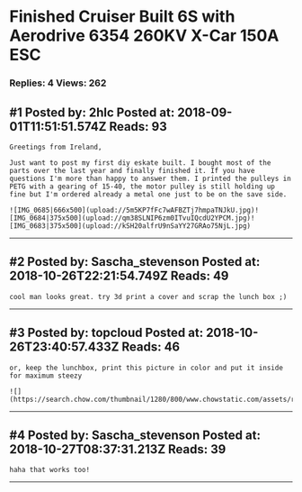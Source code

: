 # Finished Cruiser Built 6S with Aerodrive 6354 260KV X-Car 150A ESC

### Replies: 4 Views: 262

## \#1 Posted by: 2hlc Posted at: 2018-09-01T11:51:51.574Z Reads: 93

```
Greetings from Ireland,

Just want to post my first diy eskate built. I bought most of the parts over the last year and finally finished it. If you have questions I'm more than happy to answer them. I printed the pulleys in PETG with a gearing of 15-40, the motor pulley is still holding up fine but I'm ordered already a metal one just to be on the save side.

![IMG_0685|666x500](upload://5m5KP7fFc7wAFBZTj7hmpaTNJkU.jpg)![IMG_0684|375x500](upload://qm38SLNIP6zm0ITvuIQcdU2YPCM.jpg)![IMG_0683|375x500](upload://kSH20alfrU9nSaYY27GRAo75NjL.jpg)
```

---
## \#2 Posted by: Sascha_stevenson Posted at: 2018-10-26T22:21:54.749Z Reads: 49

```
cool man looks great. try 3d print a cover and scrap the lunch box ;)
```

---
## \#3 Posted by: topcloud Posted at: 2018-10-26T23:40:57.433Z Reads: 46

```
or, keep the lunchbox, print this picture in color and put it inside for maximum steezy

![](https://search.chow.com/thumbnail/1280/800/www.chowstatic.com/assets/recipe_photos/11437_macaroni_cheese.jpg)
```

---
## \#4 Posted by: Sascha_stevenson Posted at: 2018-10-27T08:37:31.213Z Reads: 39

```
haha that works too!
```

---
